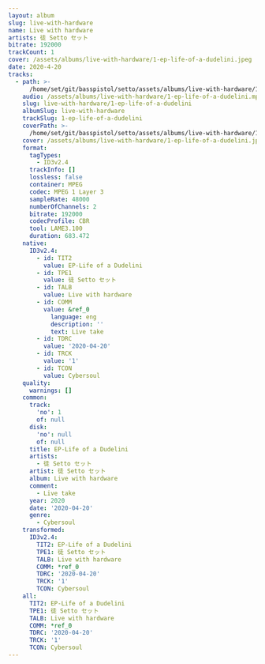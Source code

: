 ```yaml
---
layout: album
slug: live-with-hardware
name: Live with hardware
artists: 徒 Setto セット
bitrate: 192000
trackCount: 1
cover: /assets/albums/live-with-hardware/1-ep-life-of-a-dudelini.jpeg
date: 2020-4-20
tracks:
  - path: >-
      /home/set/git/basspistol/setto/assets/albums/live-with-hardware/1-ep-life-of-a-dudelini.mp3
    audio: /assets/albums/live-with-hardware/1-ep-life-of-a-dudelini.mp3
    slug: live-with-hardware/1-ep-life-of-a-dudelini
    albumSlug: live-with-hardware
    trackSlug: 1-ep-life-of-a-dudelini
    coverPath: >-
      /home/set/git/basspistol/setto/assets/albums/live-with-hardware/1-ep-life-of-a-dudelini.jpeg
    cover: /assets/albums/live-with-hardware/1-ep-life-of-a-dudelini.jpeg
    format:
      tagTypes:
        - ID3v2.4
      trackInfo: []
      lossless: false
      container: MPEG
      codec: MPEG 1 Layer 3
      sampleRate: 48000
      numberOfChannels: 2
      bitrate: 192000
      codecProfile: CBR
      tool: LAME3.100
      duration: 683.472
    native:
      ID3v2.4:
        - id: TIT2
          value: EP-Life of a Dudelini
        - id: TPE1
          value: 徒 Setto セット
        - id: TALB
          value: Live with hardware
        - id: COMM
          value: &ref_0
            language: eng
            description: ''
            text: Live take
        - id: TDRC
          value: '2020-04-20'
        - id: TRCK
          value: '1'
        - id: TCON
          value: Cybersoul
    quality:
      warnings: []
    common:
      track:
        'no': 1
        of: null
      disk:
        'no': null
        of: null
      title: EP-Life of a Dudelini
      artists:
        - 徒 Setto セット
      artist: 徒 Setto セット
      album: Live with hardware
      comment:
        - Live take
      year: 2020
      date: '2020-04-20'
      genre:
        - Cybersoul
    transformed:
      ID3v2.4:
        TIT2: EP-Life of a Dudelini
        TPE1: 徒 Setto セット
        TALB: Live with hardware
        COMM: *ref_0
        TDRC: '2020-04-20'
        TRCK: '1'
        TCON: Cybersoul
    all:
      TIT2: EP-Life of a Dudelini
      TPE1: 徒 Setto セット
      TALB: Live with hardware
      COMM: *ref_0
      TDRC: '2020-04-20'
      TRCK: '1'
      TCON: Cybersoul
---
```

